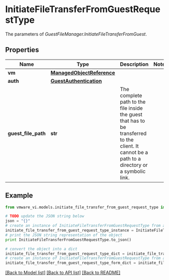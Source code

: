 # InitiateFileTransferFromGuestRequestType

The parameters of *GuestFileManager.InitiateFileTransferFromGuest*. 

## Properties
Name | Type | Description | Notes
------------ | ------------- | ------------- | -------------
**vm** | [**ManagedObjectReference**](ManagedObjectReference.md) |  | 
**auth** | [**GuestAuthentication**](GuestAuthentication.md) |  | 
**guest_file_path** | **str** | The complete path to the file inside the guest that has to be transferred to the client. It cannot be a path to a directory or a symbolic link.  | 

## Example

```python
from vmware_vi.models.initiate_file_transfer_from_guest_request_type import InitiateFileTransferFromGuestRequestType

# TODO update the JSON string below
json = "{}"
# create an instance of InitiateFileTransferFromGuestRequestType from a JSON string
initiate_file_transfer_from_guest_request_type_instance = InitiateFileTransferFromGuestRequestType.from_json(json)
# print the JSON string representation of the object
print InitiateFileTransferFromGuestRequestType.to_json()

# convert the object into a dict
initiate_file_transfer_from_guest_request_type_dict = initiate_file_transfer_from_guest_request_type_instance.to_dict()
# create an instance of InitiateFileTransferFromGuestRequestType from a dict
initiate_file_transfer_from_guest_request_type_form_dict = initiate_file_transfer_from_guest_request_type.from_dict(initiate_file_transfer_from_guest_request_type_dict)
```
[[Back to Model list]](../README.md#documentation-for-models) [[Back to API list]](../README.md#documentation-for-api-endpoints) [[Back to README]](../README.md)


